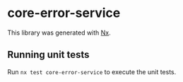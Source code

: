 # core-error-service

This library was generated with [Nx](https://nx.dev).

## Running unit tests

Run `nx test core-error-service` to execute the unit tests.
